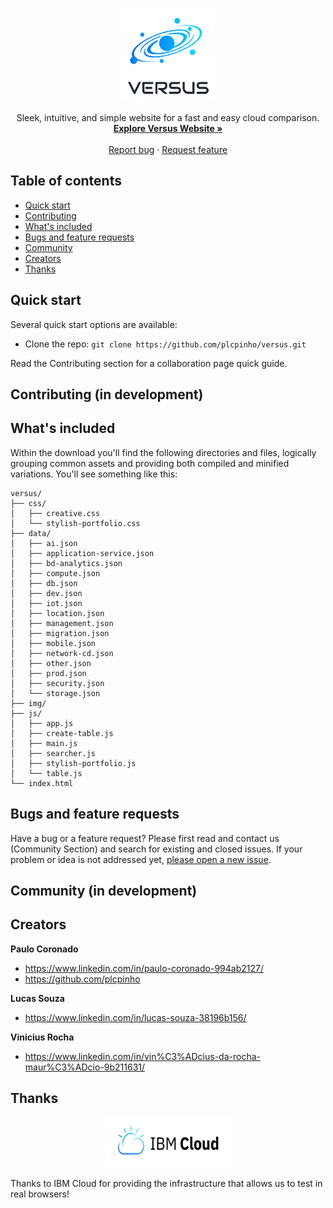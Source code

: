 <p align="center">
  <a href="https://versus.mybluemix.net/">
    <img src="/img/versus-logo.png" alt="Versus logo" width="150" height="150">
  </a>
</p>

<p align="center">
  Sleek, intuitive, and simple website for a fast and easy cloud comparison.
  <br>
  <a href="https://versus.mybluemix.net"><strong>Explore Versus Website »</strong></a>
  <br>
  <br>
  <a href="https://github.com/plcpinho/versus/issues/new?template=bug.md">Report bug</a>
  ·
  <a href="https://github.com/plcpinho/versus/issues/new?template=feature.md&labels=feature">Request feature</a>
</p>


## Table of contents

- [Quick start](#quick-start)
- [Contributing](#contributing)
- [What's included](#whats-included)
- [Bugs and feature requests](#bugs-and-feature-requests)
- [Community](#community)
- [Creators](#creators)
- [Thanks](#thanks)


## Quick start

Several quick start options are available:

- Clone the repo: `git clone https://github.com/plcpinho/versus.git`

Read the Contributing section for a collaboration page quick guide.

<!--- ## Status
[![Slack](https://bootstrap-slack.herokuapp.com/badge.svg)](https://bootstrap-slack.herokuapp.com/)
[![Build Status](https://img.shields.io/travis/twbs/bootstrap/master.svg)](https://travis-ci.org/twbs/bootstrap)
[![npm version](https://img.shields.io/npm/v/bootstrap.svg)](https://www.npmjs.com/package/bootstrap)
[![Gem version](https://img.shields.io/gem/v/bootstrap.svg)](https://rubygems.org/gems/bootstrap)
[![Meteor Atmosphere](https://img.shields.io/badge/meteor-twbs%3Abootstrap-blue.svg)](https://atmospherejs.com/twbs/bootstrap)
[![Packagist Prerelease](https://img.shields.io/packagist/vpre/twbs/bootstrap.svg)](https://packagist.org/packages/twbs/bootstrap)
[![NuGet](https://img.shields.io/nuget/vpre/bootstrap.svg)](https://www.nuget.org/packages/bootstrap/absoluteLatest)
[![peerDependencies Status](https://img.shields.io/david/peer/twbs/bootstrap.svg)](https://david-dm.org/twbs/bootstrap?type=peer)
[![devDependency Status](https://img.shields.io/david/dev/twbs/bootstrap.svg)](https://david-dm.org/twbs/bootstrap?type=dev)
[![Coverage Status](https://img.shields.io/coveralls/github/twbs/bootstrap/master.svg)](https://coveralls.io/github/twbs/bootstrap?branch=master)
[![CSS gzip size](https://img.badgesize.io/twbs/bootstrap/master/dist/css/bootstrap.min.css?compression=gzip&label=CSS+gzip+size)] (https://github.com/twbs/bootstrap/tree/master/dist/css/bootstrap.min.css)
[![JS gzip size](https://img.badgesize.io/twbs/bootstrap/master/dist/js/bootstrap.min.js?compression=gzip&label=JS+gzip+size)] https://github.com/twbs/bootstrap/tree/master/dist/js/bootstrap.min.js)
[![BrowserStack Status](https://www.browserstack.com/automate/badge.svg?badge_key=SkxZcStBeExEdVJqQ2hWYnlWckpkNmNEY213SFp6WHFETWk2bGFuY3pCbz0tLXhqbHJsVlZhQnRBdEpod3NLSDMzaHc9PQ==--3d0b75245708616eb93113221beece33e680b229)](https://www.browserstack.com/automate/public-build/SkxZcStBeExEdVJqQ2hWYnlWckpkNmNEY213SFp6WHFETWk2bGFuY3pCbz0tLXhqbHJsVlZhQnRBdEpod3NLSDMzaHc9PQ==--3d0b75245708616eb93113221beece33e680b229)
[![Backers on Open Collective](https://img.shields.io/opencollective/backers/bootstrap.svg?style=flat)](#backers)
[![Sponsors on Open Collective](https://img.shields.io/opencollective/sponsors/bootstrap.svg?style=flat)](#sponsors) --->

## Contributing (in development)



## What's included

Within the download you'll find the following directories and files, logically grouping common assets and providing both compiled and minified variations. You'll see something like this:

```text
versus/
├── css/
│   ├── creative.css
│   └── stylish-portfolio.css
├── data/
│   ├── ai.json
│   ├── application-service.json
│   ├── bd-analytics.json
│   ├── compute.json
│   ├── db.json
│   ├── dev.json
│   ├── iot.json
│   ├── location.json
│   ├── management.json
│   ├── migration.json
│   ├── mobile.json
│   ├── network-cd.json
│   ├── other.json
│   ├── prod.json
│   ├── security.json
│   └── storage.json
├── img/
├── js/
│   ├── app.js
│   ├── create-table.js
│   ├── main.js
│   ├── searcher.js
│   ├── stylish-portfolio.js
│   └── table.js
└── index.html
```

## Bugs and feature requests

Have a bug or a feature request? Please first read and contact us (Community Section) and search for existing and closed issues. If your problem or idea is not addressed yet, [please open a new issue](https://github.com/plcpinho/versus/issues/new).

<!--- ### Running documentation locally

1. Run through the [tooling setup](https://getbootstrap.com/docs/4.3/getting-started/build-tools/#tooling-setup) to install Jekyll (the site builder) and other Ruby dependencies with `bundle install`.
2. Run `npm install` to install Node.js dependencies.
3. Run `npm start` to compile CSS and JavaScript files, generate our docs, and watch for changes.
4. Open `http://localhost:9001` in your browser, and voilà.

Learn more about using Jekyll by reading its [documentation](https://jekyllrb.com/docs/). --->

## Community (in development)

<!--- Get updates on Versus's content, news about Cloud Computing and chat with specialists and enthusiasts.

- Follow [@getbootstrap on Twitter](https://twitter.com/getbootstrap).
- Read and subscribe to [The Official Bootstrap Blog](https://blog.getbootstrap.com/).
- Join [the official Slack room](https://bootstrap-slack.herokuapp.com/).
- Chat with fellow Bootstrappers in IRC. On the `irc.freenode.net` server, in the `##bootstrap` channel.
- Implementation help may be found at Stack Overflow (tagged [`bootstrap-4`](https://stackoverflow.com/questions/tagged/bootstrap-4)).
- Developers should use the keyword `bootstrap` on packages which modify or add to the functionality of Bootstrap when distributing through [npm](https://www.npmjs.com/browse/keyword/bootstrap) or similar delivery mechanisms for maximum discoverability. --->

## Creators

**Paulo Coronado**

- <https://www.linkedin.com/in/paulo-coronado-994ab2127/>
- <https://github.com/plcpinho>

**Lucas Souza**

- <https://www.linkedin.com/in/lucas-souza-38196b156/>

**Vinicius Rocha**

- <https://www.linkedin.com/in/vin%C3%ADcius-da-rocha-maur%C3%ADcio-9b211631/>


## Thanks

<p align="center">
  <a href="https://versus.mybluemix.net/">
     <img src="/img/logos/ibm-cloud-horizontal.png" alt="IBM Logo" width="200" height="80">
  </a>
</p>

Thanks to IBM Cloud for providing the infrastructure that allows us to test in real browsers!

<!--- ## Sponsors
Support this project by becoming a sponsor. Your logo will show up here with a link to your website. [[Become a sponsor](https://opencollective.com/bootstrap#sponsor)]

[![](https://opencollective.com/bootstrap/sponsor/0/avatar.svg)](https://opencollective.com/bootstrap/sponsor/0/website)


## Copyright and license

Code and documentation copyright 2011-2019 the [Bootstrap Authors](https://github.com/twbs/bootstrap/graphs/contributors) and [Twitter, Inc.](https://twitter.com) Code released under the [MIT License](https://github.com/twbs/bootstrap/blob/master/LICENSE). Docs released under [Creative Commons](https://github.com/twbs/bootstrap/blob/master/docs/LICENSE). --->
